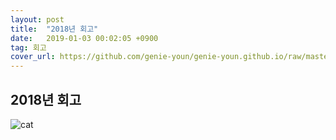 ```yaml
---
layout: post
title:  "2018년 회고"
date:   2019-01-03 00:02:05 +0900
tag: 회고
cover_url: https://github.com/genie-youn/genie-youn.github.io/raw/master/assets/img/cat-571105_1920.jpg
---
```


## 2018년 회고

![cat](https://github.com/genie-youn/genie-youn.github.io/raw/master/assets/img/cat-571105_1920.jpg)
